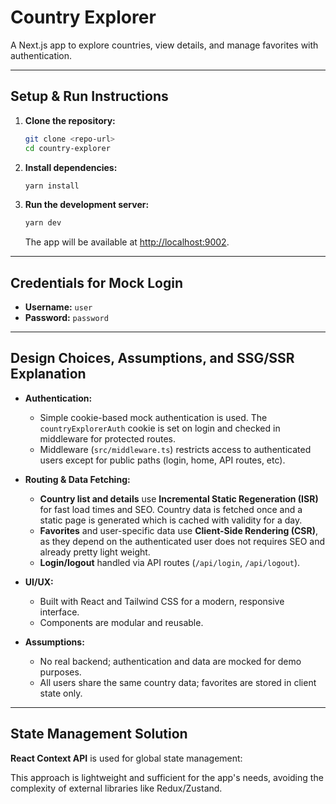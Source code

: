 # Country Explorer

A Next.js app to explore countries, view details, and manage favorites with authentication.

---

## Setup & Run Instructions

1. **Clone the repository:**
   ```sh
   git clone <repo-url>
   cd country-explorer
   ```
2. **Install dependencies:**
   ```sh
   yarn install
   ```
3. **Run the development server:**
   ```sh
   yarn dev
   ```
   The app will be available at [http://localhost:9002](http://localhost:9002).

---

## Credentials for Mock Login

- **Username:** `user`
- **Password:** `password`

---

## Design Choices, Assumptions, and SSG/SSR Explanation

- **Authentication:**

  - Simple cookie-based mock authentication is used. The `countryExplorerAuth` cookie is set on login and checked in middleware for protected routes.
  - Middleware (`src/middleware.ts`) restricts access to authenticated users except for public paths (login, home, API routes, etc).

- **Routing & Data Fetching:**

  - **Country list and details** use **Incremental Static Regeneration (ISR)** for fast load times and SEO. Country data is fetched once and a static page is generated which is cached with validity for a day.
  - **Favorites** and user-specific data use **Client-Side Rendering (CSR)**, as they depend on the authenticated user does not requires SEO and already pretty light weight.
  - **Login/logout** handled via API routes (`/api/login`, `/api/logout`).

- **UI/UX:**

  - Built with React and Tailwind CSS for a modern, responsive interface.
  - Components are modular and reusable.

- **Assumptions:**
  - No real backend; authentication and data are mocked for demo purposes.
  - All users share the same country data; favorites are stored in client state only.

---

## State Management Solution

**React Context API** is used for global state management:

This approach is lightweight and sufficient for the app's needs, avoiding the complexity of external libraries like Redux/Zustand.
